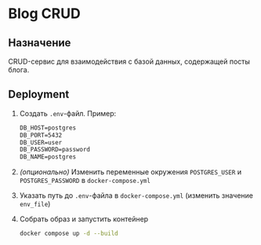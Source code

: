 # Blog CRUD

## Назначение

CRUD-сервис для взаимодействия с базой данных, содержащей посты блога.

## Deployment

1. Создать `.env`-файл. Пример:

    ```txt
    DB_HOST=postgres
    DB_PORT=5432
    DB_USER=user
    DB_PASSWORD=password
    DB_NAME=postgres
    ```

2. *(опционально)* Изменить переменные окружения `POSTGRES_USER` и `POSTGRES_PASSWORD` в `docker-compose.yml`

3. Указать путь до `.env`-файла в `docker-compose.yml` (изменить значение `env_file`)

4. Собрать образ и запустить контейнер

    ```bash
    docker compose up -d --build
    ```
